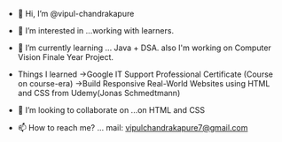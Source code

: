 - 👋 Hi, I’m @vipul-chandrakapure
- 👀 I’m interested in ...working with learners.
- 🌱 I’m currently learning ... Java + DSA.
also I'm working on Computer Vision Finale Year Project.

- Things I learned
->Google IT Support Professional Certificate (Course on course-era)
->Build Responsive Real-World Websites using HTML and CSS from Udemy(Jonas Schmedtmann)

- 💞️ I’m looking to collaborate on ...on HTML and CSS
- 📫 How to reach me? ...
mail: vipulchandrakapure7@gmail.com 

<!---
vipul-chandrakapure/vipul-chandrakapure is a ✨ special ✨ repository because its `README.md` (this file) appears on your GitHub profile.
You can click the Preview link to take a look at your changes.
--->

